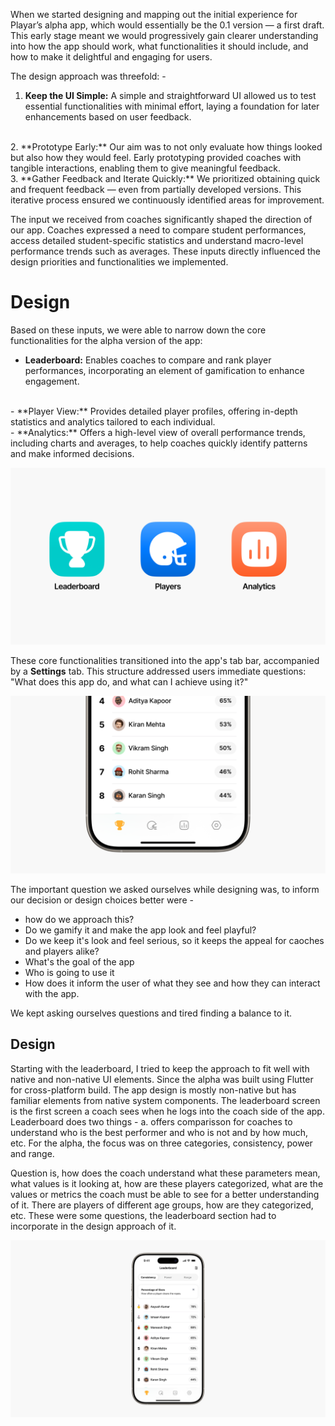 When we started designing and mapping out the initial experience for Playar’s alpha app, which would essentially be the 0.1 version — a first draft. This early stage meant we would progressively gain clearer understanding into how the app should work, what functionalities it should include, and how to make it delightful and engaging for users. 

The design approach was threefold: -

1. **Keep the UI Simple:** A simple and straightforward UI allowed us to test essential functionalities with minimal effort, laying a foundation for later enhancements based on user feedback.
<br>
2. **Prototype Early:** Our aim was to not only evaluate how things looked but also how they would feel. Early prototyping provided coaches with tangible interactions, enabling them to give meaningful feedback.
<br>
3. **Gather Feedback and Iterate Quickly:** We prioritized obtaining quick and frequent feedback — even from partially developed versions. This iterative process ensured we continuously identified areas for improvement.

The input we received from coaches significantly shaped the direction of our app. Coaches expressed a need to compare student performances, access detailed student-specific statistics and understand macro-level performance trends such as averages. These inputs directly influenced the design priorities and functionalities we implemented.

# Design

Based on these inputs, we were able to narrow down the core functionalities for the alpha version of the app:

- **Leaderboard:** Enables coaches to compare and rank player performances, incorporating an element of gamification to enhance engagement.
<br>
- **Player View:** Provides detailed player profiles, offering in-depth statistics and analytics tailored to each individual.
<br>
- **Analytics:** Offers a high-level view of overall performance trends, including charts and averages, to help coaches quickly identify patterns and make informed decisions.

![Core_Functionalities](images/Core_Functionalities.png)


These core functionalities transitioned into the app's tab bar, accompanied by a **Settings** tab. This structure addressed users immediate questions: "What does this app do, and what can I achieve using it?"

![Tab_Bar](images/Tab_Bar.png)

The important question we asked ourselves while designing was, to inform our decision or design choices better were - 

- how do we approach this? 
- Do we gamify it and make the app look and feel playful?
- Do we keep it's look and feel serious, so it keeps the appeal for caoches and players alike?
- What's the goal of the app
- Who is going to use it
- How does it inform the user of what they see and how they can interact with the app.

We kept asking ourselves questions and tired finding a balance to it.


## Design

Starting with the leaderboard, I tried to keep the approach to fit well with native and non-native UI elements. Since the alpha was built using Flutter for cross-platform build. The app design is mostly non-native but has familiar elements from native system components. The leaderboard screen is the first screen a coach sees when he logs into the coach side of the app. Leaderboard does two things - a. offers comparisson for coaches to understand who is the best performer and who is not and by how much, etc. For the alpha, the focus was on three categories, consistency, power and range. 

Question is, how does the coach understand what these parameters mean, what values is it looking at, how are these players categorized, what are the values or metrics the coach must be able to see for a better understanding of it. There are players of different age groups, how are they categorized, etc. These were some questions, the leaderboard section had to incorporate in the design approach of it.

![Leaderboard](images/Leaderboard.png)